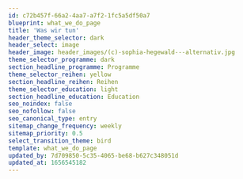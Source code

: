 ```yaml
---
id: c72b457f-66a2-4aa7-a7f2-1fc5a5df50a7
blueprint: what_we_do_page
title: 'Was wir tun'
header_theme_selector: dark
header_select: image
header_image: header_images/(c)-sophia-hegewald---alternativ.jpg
theme_selector_programme: dark
section_headline_programme: Programme
theme_selector_reihen: yellow
section_headline_reihen: Reihen
theme_selector_education: light
section_headline_education: Education
seo_noindex: false
seo_nofollow: false
seo_canonical_type: entry
sitemap_change_frequency: weekly
sitemap_priority: 0.5
select_transition_theme: bird
template: what_we_do_page
updated_by: 7d709850-5c35-4065-be68-b627c348051d
updated_at: 1656545182
---
```


